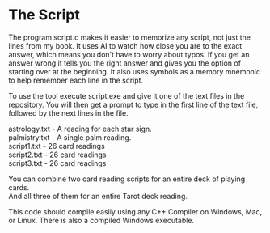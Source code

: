 # The Script

The program script.c makes it easier to memorize any script, not just the lines from my book.  It uses AI to watch how close you are to the exact answer, which means you don't have to worry about typos.  If you get an answer wrong it tells you the right answer and gives you the option of starting over at the beginning. It also uses symbols as a memory mnemonic to help remember each line in the script.

To use the tool execute script.exe and give it one of the text files in the repository. You will then get a prompt to type in the first line of the text file, followed by the next lines in the file.<br>

astrology.txt - A reading for each star sign. <br>
palmistry.txt - A single palm reading. <br>
script1.txt - 26 card readings <br>
script2.txt - 26 card readings <br>
script3.txt - 26 card readings <br>

You can combine two card reading scripts for an entire deck of playing cards.<br>
And all three of them for an entire Tarot deck reading.<br>

This code should compile easily using any C++ Compiler on Windows, Mac, or Linux. There is also a compiled Windows executable.
